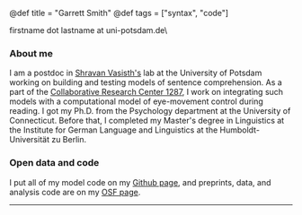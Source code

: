 @def title = "Garrett Smith"
@def tags = ["syntax", "code"]

firstname dot lastname at uni-potsdam.de\\

### About me
I am a postdoc in [Shravan Vasisth's](https://vasishth.github.io/) lab at the University of
Potsdam working on building and testing models of sentence comprehension. As a part of the
[Collaborative Research Center 1287](https://www.sfb1287.uni-potsdam.de/), I work on
integrating such models with a computational model of eye-movement control during reading. I
got my Ph.D. from the Psychology department at the University of Connecticut. Before that, I
completed my Master's degree in Linguistics at the Institute for German Language and
Linguistics at the Humboldt-Universität zu Berlin.

### Open data and code
I put all of my model code on my [Github page](https://github.com/smith-garrett), and
preprints, data, and analysis code are on my [OSF page](https://osf.io/bn2cs/).


---

